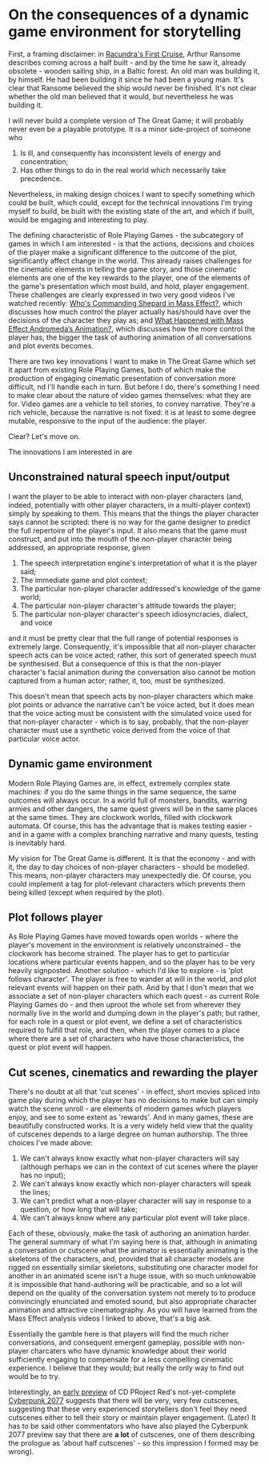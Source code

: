 # On the consequences of a dynamic game environment for storytelling

First, a framing disclaimer: in [Racundra's First Cruise](https://books.google.co.uk/books?id=Ol1-DwAAQBAJ&lpg=PP1&pg=PT77#v=twopage&q&f=false), Arthur Ransome describes coming across a half built - and by the time he saw it, already obsolete - wooden sailing ship, in a Baltic forest. An old man was building it, by himself. He had been building it since he had been a young man. It's clear that Ransome believed the ship would never be finished. It's not clear whether the old man believed that it would, but nevertheless he was building it.

I will never build a complete version of The Great Game; it will probably never even be a playable prototype. It is a minor side-project of someone who

1. Is ill, and consequently has inconsistent levels of energy and concentration;
2. Has other things to do in the real world which necessarily take precedence.

Nevertheless, in making design choices I want to specify something which could be built, which could, except for the technical innovations I'm trying myself to build, be built with the existing state of the art, and which if built, would be engaging and interesting to play.

The defining characteristic of Role Playing Games - the subcategory of games in which I am interested - is that the actions, decisions and choices of the player make a significant difference to the outcome of the plot, significantly affect change in the world. This already raises challenges for the cinematic elements in telling the game story, and those cinematic elements are one of the key rewards to the player, one of the elements of the game's presentation which most build, and hold, player engagement. These challenges are clearly expressed in two very good videos I've watched recently: [Who's Commanding Shepard in Mass Effect?](https://youtu.be/bm0S4cn_rfw), which discusses how much control the player actually has/should have over the decisions of the character they play as; and [What Happened with Mass Effect Andromeda’s Animation?](https://youtu.be/NmLPpcVQFJM), which discusses how the more control the player has, the bigger the task of authoring animation of all conversations and plot events becomes.

There are two key innovations I want to make in The Great Game which set it apart from existing Role Playing Games, both of which make the production of engaging cinematic presentation of conversation more difficult, nd I'll handle each in turn. But before I do, there's something I need to make clear about the nature of video games themselves: what they are for. Video games are a vehicle to tell stories, to convey narrative. They're a rich vehicle, because the narrative is not fixed: it is at least to some degree mutable, responsive to the input of the audience: the player.

Clear? Let's move on.

The innovations I am interested in are

## Unconstrained natural speech input/output

I want the player to be able to interact with non-player characters (and, indeed, potentially with other player characters, in a multi-player context) simply by speaking to them. This means that the things the player character says cannot be scripted: there is no way for the game designer to predict the full repertoire of the player's input. It also means that the game must construct, and put into the mouth of the non-player character being addressed, an appropriate response, given

1. The speech interpretation engine's interpretation of what it is the player said;
2. The immediate game and plot context;
3. The particular non-player character addressed's knowledge of the game world;
4. The particular non-player character's attitude towards the player;
5. The particular non-player character's speech idiosyncracies, dialect, and voice

and it must be pretty clear that the full range of potential responses is extremely large. Consequently, it's impossible that all non-player character speech acts can be voice acted; rather, this sort of generated speech must be synthesised. But a consequence of this is that the non-player character's facial animation during the conversation also cannot be motion captured from a human actor; rather, it, too, must be synthesized.

This doesn't mean that speech acts by non-player characters which make plot points or advance the narrative can't be voice acted, but it does mean that the voice acting must be consistent with the simulated voice used for that non-player character - which is to say, probably, that the non-player character must use a synthetic voice derived from the voice of that particular voice actor.

## Dynamic game environment

Modern Role Playing Games are, in effect, extremely complex state machines: if you do the same things in the same sequence, the same outcomes will always occur. In a world full of monsters, bandits, warring armies and other dangers, the same quest givers will be in the same places at the same times. They are clockwork worlds, filled with clockwork automata. Of course, this has the advantage that is makes testing easier - and in a game with a complex branching narrative and many quests, testing is inevitably hard.

My vision for The Great Game is different. It is that the economy - and with it, the day to day choices of non-player characters - should be modelled. This means, non-player characters may unexpectedly die. Of course, you could implement a tag for plot-relevant characters which prevents them being killed (except when required by the plot).

## Plot follows player

As Role Playing Games have moved towards open worlds - where the player's movement in the environment is relatively unconstrained - the clockwork has become strained. The player has to get to particular locations where particular events happen, and so the player has to be very heavily signposted. Another solution - which I'd like to explore - is 'plot follows character'. The player is free to wander at will in the world, and plot relevant events will happen on their path. And by that I don't mean that we associate a set of non-player characters which each quest - as current Role Playing Games do - and then uproot the whole set from wherever they normally live in the world and dumping down in the player's path; but rather, for each role in a quest or plot event, we define a set of characteristics required to fulfill that role, and then, when the player comes to a place where there are a set of characters who have those characteristics, the quest or plot event will happen.

## Cut scenes, cinematics and rewarding the player

There's no doubt at all that 'cut scenes' - in effect, short movies spliced into game play during which the player has no decisions to make but can simply watch the scene unroll - are elements of modern games which players enjoy, and see to some extent as 'rewards'. And in many games, these are beautifully constructed works. It is a very widely held view that the quality of cutscenes depends to a large degree on human authorship. The three choices I've made above:

1. We can't always know exactly what non-player characters will say (although perhaps we can in the context of cut scenes where the player has no input);
2. We can't always know exactly which non-player characters will speak the lines;
3. We can't predict what a non-player character will say in response to a question, or how long that will take;
4. We can't always know where any particular plot event will take place.

Each of these, obviously, make the task of authoring an animation harder. The general summary of what I'm saying here is that, although in animating a conversation or cutscene what the animator is essentially animating is the skeletons of the characters, and, provided that all character models are rigged on essentially similar skeletons, substituting one character model for another in an animated scene isn't a huge issue, with so much unknowable it is impossible that hand-authoring will be practicable, and so a lot will depend on the quality of the conversation system not merely to to produce convincingly enunciated and emoted sound, but also appropriate character animation and attractive cinematography. As you will have learned from the Mass Effect analysis videos I linked to above, that's a big ask.

Essentially the gamble here is that players will find the much richer conversations, and consequent emergent gameplay, possible with non-player charcaters who have dynamic knowledge about their world sufficiently engaging to compensate for a less compelling cinematic experience. I believe that they would; but really the only way to find out would be to try.

Interestingly, an [early preview](https://youtu.be/VwwZx5t5MIc?t=327) of CD PRoject Red's not-yet-complete [Cyberpunk 2077]() suggests that there will be very, very few cutscenes, suggesting that these very experienced storytellers don't feel they need cutscenes either to tell their story or maintain player engagement. (Later) It has to be said other commentators who have also played the Cyberpunk 2077 preview say that there are **a lot** of cutscenes, one of them describing the prologue as 'about half cutscenes' - so this impression I formed may be wrong).
